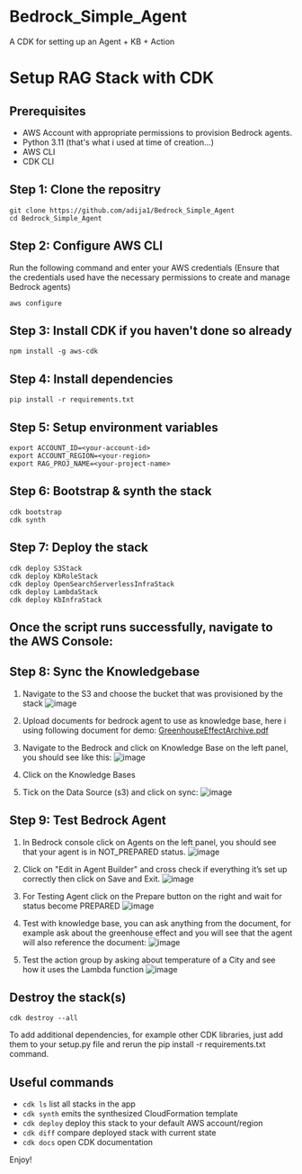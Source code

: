 # Bedrock_Simple_Agent
A CDK for setting up an Agent + KB + Action

# Setup RAG Stack with CDK

## Prerequisites

- AWS Account with appropriate permissions to provision Bedrock agents.
- Python 3.11 (that's what i used at time of creation...)
- AWS CLI
- CDK CLI

## Step 1: Clone the repositry
```
git clone https://github.com/adija1/Bedrock_Simple_Agent
cd Bedrock_Simple_Agent
```

## Step 2: Configure AWS CLI

Run the following command and enter your AWS credentials (Ensure that the credentials used have the necessary permissions to create and manage Bedrock
agents)

```
aws configure
```

## Step 3: Install CDK if you haven't done so already

```
npm install -g aws-cdk
```

## Step 4: Install dependencies

```
pip install -r requirements.txt
```

## Step 5: Setup environment variables

```
export ACCOUNT_ID=<your-account-id>
export ACCOUNT_REGION=<your-region>
export RAG_PROJ_NAME=<your-project-name>
```

## Step 6: Bootstrap & synth the stack

```
cdk bootstrap
cdk synth
```


## Step 7: Deploy the stack

```
cdk deploy S3Stack
cdk deploy KbRoleStack
cdk deploy OpenSearchServerlessInfraStack
cdk deploy LambdaStack
cdk deploy KbInfraStack
```
## Once the script runs successfully, navigate to the AWS Console:
## Step 8: Sync the Knowledgebase

1. Navigate to the S3 and choose the bucket that was provisioned by the stack
![image](https://github.com/user-attachments/assets/77ab158b-086e-4d1b-a9cb-af82723b7a9e)

2. Upload documents for bedrock agent to use as knowledge base, here i using following document for demo: [GreenhouseEffectArchive.pdf](https://www.healthandenvironment.org/docs/ToxipediaGreenhouseEffectArchive.pdf)
3. Navigate to the Bedrock and click on Knowledge Base on the left panel, you should see like this:
![image](https://github.com/user-attachments/assets/42435e3f-1ff4-49f9-b3b6-fc039793c8fe)
4. Click on the Knowledge Bases
5. Tick on the Data Source (s3) and click on sync:
![image](https://github.com/user-attachments/assets/8785bdaf-0371-4ccf-accb-300603211181)

## Step 9: Test Bedrock Agent

1. In Bedrock console click on Agents on the left panel, you should see that your agent is in NOT_PREPARED status.
![image](https://github.com/user-attachments/assets/51a6e7e5-429e-4cee-b861-55328c24eb04)

2. Click on "Edit in Agent Builder" and cross check if everything it’s set up correctly then click on Save and Exit.
![image](https://github.com/user-attachments/assets/2fd191b9-59c8-4908-a230-efc2e8aec8d0)

3. For Testing Agent click on the Prepare button on the right and wait for status become PREPARED
![image](https://github.com/user-attachments/assets/3ecec30c-3576-4917-a3bd-809f283fddba)

4. Test with knowledge base, you can ask anything from the document, for example ask about the greenhouse effect and you will see that the agent will also reference the document:
![image](https://github.com/user-attachments/assets/ee250898-f545-4499-9ba0-57f160ec8127)

5. Test the action group by asking about temperature of a City and see how it uses the Lambda function
![image](https://github.com/user-attachments/assets/92ae2991-7968-4962-baa3-84bc2e3ba585)


## Destroy the stack(s)

```
cdk destroy --all 
```

To add additional dependencies, for example other CDK libraries, just add them to your setup.py file and rerun the pip install -r requirements.txt command.

## Useful commands

 * `cdk ls`          list all stacks in the app
 * `cdk synth`       emits the synthesized CloudFormation template
 * `cdk deploy`      deploy this stack to your default AWS account/region
 * `cdk diff`        compare deployed stack with current state
 * `cdk docs`        open CDK documentation

Enjoy!
